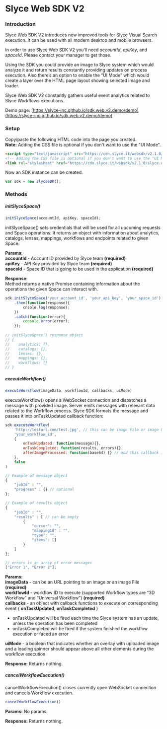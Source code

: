 # Slyce Web SDK V2

### Introduction

Slyce Web SDK V2 introduces new improved tools for Slyce Visual Search execution. It can be used with all modern desktop and mobile browsers. 

In order to use Slyce Web SDK V2 you’ll need *accountId*, *apiKey*, and *spaceId*. Please contact your manager to get those.

Using the SDK you could provide an image to Slyce system which would analyze it and return results constantly providing updates on process execution. Also there’s an option to enable the “UI Mode” which would create a layer over the HTML page layout showing selected image and loader. 

Slyce Web SDK V2 constantly gathers useful event analytics related to Slyce Workflows executions.

Demo page: [https://slyce-inc.github.io/sdk.web.v2.demo/demo](https://slyce-inc.github.io/sdk.web.v2.demo/demo)

### Setup

Copy/paste the following HTML code into the page you created.  
**Note:** Adding the CSS file is optional if you don't want to use the "UI Mode".

```html
<script type="text/javascript" src="https://cdn.slyce.it/websdk/v2.1.0/slyce.sdk.gz.js"></script>
<!-- Adding the CSS file is optional if you don't want to use the "UI Mode" -->
<link rel="stylesheet" href="https://cdn.slyce.it/websdk/v2.1.0/slyce.ui.css">
```

Now an SDK instance can be created.

```javascript
var sdk = new slyceSDK();
```

### Methods

##### initSlyceSpace()

```javascript
initSlyceSpace(accountId, apiKey, spaceId);
```

initSlyceSpace() sets credentials that will be used for all upcoming requests and Space operations. It returns an object with information about analytics, catalogs, lenses, mappings, workflows and endpoints related to given Space.

**Params**:  
**accountId** - Account ID provided by Slyce team **(required)**  
**apiKey** - API Key provided by Slyce team **(required)**  
**spaceId** - Space ID that is going to be used in the application **(required)**  


**Response**:  
Method returns a native Promise containing information about the operations the given Space can interact with.

```javascript
sdk.initSlyceSpace('your_account_id', 'your_api_key', 'your_space_id')
    .then(function(response){
        cnsole.log(response);
    })
    .catch(function(error){
        console.error(error);
    });
    
// initSlyceSpace() response object
// {
//    analytics: {},
//    catalogs: {},
//    lenses: {},
//    mappings: {},
//    workflows: {}
// }
```

##### executeWorkflow()

```javascript
executeWorkflow(imageData, workflowId, callbacks, uiMode)
```

executeWorkflow() opens a WebSocket connection and dispatches a message with provided image. Server emits messages with relevant data related to the Workflow process. Slyce SDK formats the message and passes it into onTaskUpdated callback function:

```javascript
sdk.executeWorkflow(
    'http://testurl.com/test.jpg', // this can be image File or image URL
    'your_workflow_id',
    {
        onTaskUpdated: function(message){}, 
        onTaskCompleted: function(results, errors){},
        afterImageProcessed: function(base64) {} // add this callback if you pass File object as imageData. The SDK would process the File, fetch the base64, and rotate the image if needed. Once it's done the SDK would call the it and pass the base64 string
    },
    false
)

// Example of message object
{
    "jobId" : "",           
    "progress" : {} // optional        
};

// Example of results object
{
    "jobId" : "",
    "results" : [ // can be empty
        { 
            "cursor": "",
            "mappingId" : "",
            "type": "",
            "items": []
        }
    ]
};

// errors is an array of error messages
["Error 1", "Error 2"];
```

**Params:**  
**imageData** - can be an URL pointing to an image or an image File **(required)**  
**workflowId** - workflow ID to execute (supported Workflow types  are “3D Workflow” and “Universal Workflow”) **(required)**  
**callbacks** - an object with callback functions to execute on corresponding event { **onTaskUpdated**, **onTaskCompleted** }  

* onTaskUpdated will be fired each time the Slyce system has an update, unless the operation has been completed
* onTaskCompleted will be fired if the system finished the workflow execution or faced an error

**uiMode** - a boolean that indicates whether an overlay with uploaded image and a loading spinner should appear above all other elements during the workflow execution

**Response:**
Returns nothing.

##### cancelWorkflowExecution()

cancelWorkflowExecution() closes  currently open WebSocket connection and cancels Workflow execution.

```javascript
cancelWorkflowExecution()
```

**Params:**
No params.

**Response:**
Returns nothing.
